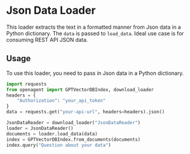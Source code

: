 # Json Data Loader

This loader extracts the text in a formatted manner from Json data in a Python dictionary. The `data` is passed to `load_data`.  Ideal use case is for consuming REST API JSON data.

## Usage

To use this loader, you need to pass in Json data in a Python dictionary.

```python
import requests
from openagent import GPTVectorDBIndex, download_loader
headers = {
    "Authorization": "your_api_token"
}
data = requests.get("your-api-url", headers=headers).json()

JsonDataReader = download_loader("JsonDataReader")
loader = JsonDataReader()
documents = loader.load_data(data)
index = GPTVectorDBIndex.from_documents(documents)
index.query("Question about your data")
```

